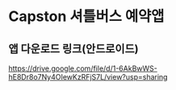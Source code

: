 # Capston 셔틀버스 예약앱
## 앱 다운로드 링크(안드로이드)

https://drive.google.com/file/d/1-6AkBwWS-hE8Dr8o7Ny4OIewKzRFjS7L/view?usp=sharing

